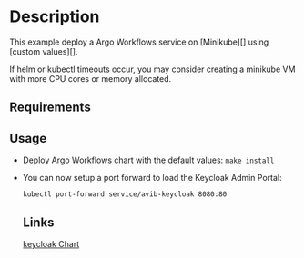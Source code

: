 # Description

This example deploy a Argo Workflows service on [Minikube][] using [custom values][].

If helm or kubectl timeouts occur, you may consider creating a minikube VM with
more CPU cores or memory allocated.

## Requirements


## Usage

* Deploy Argo Workflows chart with the default values: `make install`

* You can now setup a port forward to load the Keycloak Admin Portal:

  ```
  kubectl port-forward service/avib-keycloak 8080:80
  ```

  ## Links
  [keycloak Chart](https://artifacthub.io/packages/helm/bitnami/keycloak)
